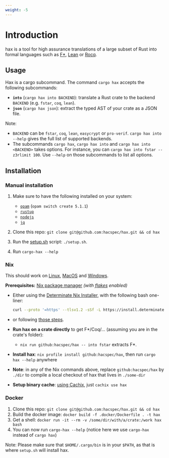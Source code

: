 ```yaml
---
weight: -5
---
```


# Introduction

hax is a tool for high assurance translations of a large subset of
Rust into formal languages such as [F\*](https://www.fstar-lang.org/), [Lean](https://lean-lang.org/) or [Rocq](https://rocq-prover.org/).

## Usage

Hax is a cargo subcommand. 
The command `cargo hax` accepts the following subcommands:

* **`into`** (`cargo hax into BACKEND`): translate a Rust crate to the backend `BACKEND` (e.g. `fstar`, `coq`, `lean`).
* **`json`** (`cargo hax json`): extract the typed AST of your crate as a JSON file.
 
Note:

* `BACKEND` can be `fstar`, `coq`, `lean`, `easycrypt` or `pro-verif`. `cargo hax into --help`
   gives the full list of supported backends.
* The subcommands `cargo hax`, `cargo hax into` and `cargo hax into
   <BACKEND>` takes options. For instance, you can `cargo hax into
   fstar --z3rlimit 100`. Use `--help` on those subcommands to list
   all options.

## Installation

### Manual installation

1. Make sure to have the following installed on your system:

      - [`opam`](https://opam.ocaml.org/) (`opam switch create 5.1.1`)
      - [`rustup`](https://rustup.rs/)
      - [`nodejs`](https://nodejs.org/)
      - [`jq`](https://jqlang.github.io/jq/)

2. Clone this repo: `git clone git@github.com:hacspec/hax.git && cd hax`
3. Run the [setup.sh](./setup.sh) script: `./setup.sh`.
4. Run `cargo-hax --help`

### Nix

This should work on [Linux](https://nixos.org/download.html#nix-install-linux), [MacOS](https://nixos.org/download.html#nix-install-macos) and [Windows](https://nixos.org/download.html#nix-install-windows).

<b>Prerequisites:</b> <a href="https://nixos.org/">Nix package
manager</a> <i>(with <a href="https://nixos.wiki/wiki/Flakes">flakes</a> enabled)</i>

  - Either using the [Determinate Nix Installer](https://github.com/DeterminateSystems/nix-installer), with the following bash one-liner:
    ```bash
    curl --proto '=https' --tlsv1.2 -sSf -L https://install.determinate.systems/nix | sh -s -- install
    ```
  - or following [those steps](https://github.com/mschwaig/howto-install-nix-with-flake-support).

+ **Run hax on a crate directly** to get F\*/Coq/... (assuming you are in the crate's folder):
   - `nix run github:hacspec/hax -- into fstar` extracts F\*.

+ **Install hax**:  `nix profile install github:hacspec/hax`, then run `cargo hax --help` anywhere
+ **Note**: in any of the Nix commands above, replace `github:hacspec/hax` by `./dir` to compile a local checkout of hax that lives in `./some-dir`
+ **Setup binary cache**: [using Cachix](https://app.cachix.org/cache/hax), just `cachix use hax`

### Docker

1. Clone this repo: `git clone git@github.com:hacspec/hax.git && cd hax`
2. Build the docker image: `docker build -f .docker/Dockerfile . -t hax`
3. Get a shell: `docker run -it --rm -v /some/dir/with/a/crate:/work hax bash`
4. You can now run `cargo-hax --help` (notice here we use `cargo-hax` instead of `cargo hax`)

Note: Please make sure that `$HOME/.cargo/bin` is in your `$PATH`, as
that is where `setup.sh` will install hax.

